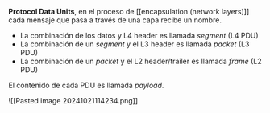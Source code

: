 **Protocol Data Units**, en el proceso de [[encapsulation (network layers)]] cada mensaje que pasa a través de una capa recibe un nombre. 
- La combinación de los datos y L4 header es llamada _segment_ (L4 PDU)
- La combinación de un _segment_ y el L3 header es llamada _packet_ (L3 PDU)
- La combinación de un _packet_ y el L2 header/trailer es llamada _frame_ (L2 PDU)

El contenido de cada PDU es llamada _payload_.

![[Pasted image 20241021114234.png]]



